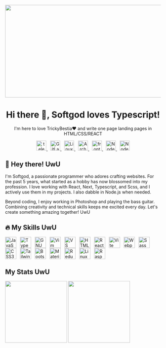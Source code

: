<br clear="both">

<div align="center">
  <img height="300" width="600" src="https://c.tenor.com/tMDzEqbIFY8AAAAC/tenor.gif"  />
</div>

###

<h1 align="center">Hi there 👋, Softgod loves Typescript!</h1>
<p align="center">I'm here to love TrickyBestia❤ and write one page landing pages in HTML/CSS/REACT</p>

<div align="center">
  <a href="https://t.me/Softgod" target="_blank">
    <img src="https://img.shields.io/static/v1?message=Telegram&logo=telegram&label=&color=2CA5E0&logoColor=white&labelColor=2CA5E0" height="32" alt="telegram logo" />
  </a>
  <img width="5" />
  <a href="https://gitlab.com/Softgod4" target="_blank">
    <img src="https://img.shields.io/static/v1?message=GitLab&logo=GitLab&label=&color=FC6D26&logoColor=white&labelColor=FC6D26" height="32" alt="GitLab logo" />
  </a>
  <img width="5" />
  <a href="https://kernel.org" target="_blank">
    <img src="https://img.shields.io/static/v1?message=Linux&logo=Linux&label=&color=FCC624&logoColor=white&color=white&labelColor=5D5D5D" height="32" alt="Linux logo" />
  </a>
  <img width="5" />
  <a href="https://kernel.org" target="_blank">
    <img src="https://img.shields.io/static/v1?message=Arch Linux&logo=Arch Linux&label=&color=1793D1&logoColor=white&labelColor=1793D1" height="32" alt="Arch Linux logo" />
  </a>
  <img width="5" />
  <a href="https://learn.javascript.ru/" target="_blank">
    <img src="https://img.shields.io/static/v1?message=Frontend&logo=html5&label=&color=E34F26&logoColor=white&labelColor=E34F26" height="32" alt="frontend logo" />
  </a>
  <img width="5" />
  <a href="https://nodejs.org/" target="_blank">
    <img src="https://img.shields.io/static/v1?message=Node.js&logo=node.js&label=&color=339933&logoColor=white&labelColor=339933" height="32" alt="Node.js logo" />
  </a>
  <img width="5" />
  <a href="https://mainportfolio-softgod4s-projects.vercel.app/">
    <img src="https://img.shields.io/static/v1?message=My Website&logo=monica&label=&color=AD7748&logoColor=white&labelColor=AD7748" height="32" alt="Node.js logo" />
  </a>
</div>

###

<h2 align="left">🌟 Hey there! UwU</h3>

<p align='left'>I'm Softgod, a passionate programmer who adores crafting websites. For the past 5 years, what started as a hobby has now blossomed into my profession. I love working with React, Next, Typescript, and Scss, and I actively use them in my projects. I also dabble in Node.js when needed.

Beyond coding, I enjoy working in Photoshop and playing the bass guitar. Combining creativity and technical skills keeps me excited every day. Let's create something amazing together!  UwU</p>

###

<h2 align="left">🔥 My Skills UwU</h2>

<p align="left">
<a href="https://developer.mozilla.org/en-US/docs/Web/JavaScript" target="_blank" rel="noreferrer"><img src="https://raw.githubusercontent.com/danielcranney/readme-generator/main/public/icons/skills/javascript-colored.svg" width="36" height="36" alt="JavaScript" /></a><img width="12" /><a href="https://www.typescriptlang.org/" target="_blank" rel="noreferrer"><img src="https://raw.githubusercontent.com/danielcranney/readme-generator/main/public/icons/skills/typescript-colored.svg" width="36" height="36" alt="TypeScript" /></a><img width="12" /><a href="https://www.gnu.org/software/bash/" target="_blank" rel="noreferrer"><img src="https://raw.githubusercontent.com/danielcranney/readme-generator/main/public/icons/skills/gnubash.svg" width="36" height="36" alt="GNU Bash" /><img width="12" /></a><a href="https://www.vim.org/" target="_blank" rel="noreferrer"><img src="https://raw.githubusercontent.com/danielcranney/readme-generator/main/public/icons/skills/vim.svg" width="36" height="36" alt="Vim" /><img width="12" /></a><a href="https://code.visualstudio.com/" target="_blank" rel="noreferrer"><img src="https://raw.githubusercontent.com/danielcranney/readme-generator/main/public/icons/skills/visualstudiocode.svg" width="36" height="36" alt="VS Code" /></a><img width="12" /><a href="https://developer.mozilla.org/en-US/docs/Glossary/HTML5" target="_blank" rel="noreferrer"><img src="https://raw.githubusercontent.com/danielcranney/readme-generator/main/public/icons/skills/html5-colored.svg" width="36" height="36" alt="HTML5" /></a><img width="12" /><a href="https://reactjs.org/" target="_blank" rel="noreferrer"><img src="https://raw.githubusercontent.com/danielcranney/readme-generator/main/public/icons/skills/react-colored.svg" width="36" height="36" alt="React" /></a><img width="12" /><a href="https://vitejs.dev/" target="_blank" rel="noreferrer"><img src="https://raw.githubusercontent.com/danielcranney/readme-generator/main/public/icons/skills/vite-colored.svg" width="36" height="36" alt="Vite" /></a><img width="12" /><a href="https://webpack.js.org/" target="_blank" rel="noreferrer"><img src="https://raw.githubusercontent.com/danielcranney/readme-generator/main/public/icons/skills/webpack-colored.svg" width="36" height="36" alt="Webpack" /></a><img width="12" /><a href="https://sass-lang.com/" target="_blank" rel="noreferrer"><img src="https://raw.githubusercontent.com/danielcranney/readme-generator/main/public/icons/skills/sass-colored.svg" width="36" height="36" alt="Sass" /></a><img width="12" /><a href="https://www.w3.org/TR/CSS/#css" target="_blank" rel="noreferrer"><img src="https://raw.githubusercontent.com/danielcranney/readme-generator/main/public/icons/skills/css3-colored.svg" width="36" height="36" alt="CSS3" /></a><img width="12" /><a href="https://tailwindcss.com/" target="_blank" rel="noreferrer"><img src="https://raw.githubusercontent.com/danielcranney/readme-generator/main/public/icons/skills/tailwindcss-colored.svg" width="36" height="36" alt="TailwindCSS" /></a><img width="12" /><a href="https://getbootstrap.com/" target="_blank" rel="noreferrer"><img src="https://raw.githubusercontent.com/danielcranney/readme-generator/main/public/icons/skills/bootstrap-colored.svg" width="36" height="36" alt="Bootstrap" /></a><img width="12" /><a href="https://mui.com/" target="_blank" rel="noreferrer"><img src="https://raw.githubusercontent.com/danielcranney/readme-generator/main/public/icons/skills/materialui-colored.svg" width="36" height="36" alt="Material UI" /></a><img width="12" /><a href="https://redux.js.org/" target="_blank" rel="noreferrer"><img src="https://raw.githubusercontent.com/danielcranney/readme-generator/main/public/icons/skills/redux-colored.svg" width="36" height="36" alt="Redux" /></a><img width="12" /><a href="https://www.linux.org" target="_blank" rel="noreferrer"><img src="https://raw.githubusercontent.com/danielcranney/readme-generator/main/public/icons/skills/linux-colored.svg" width="36" height="36" alt="Linux" /></a><img width="12" /><a href="https://www.raspberrypi.org/" target="_blank" rel="noreferrer"><img src="https://raw.githubusercontent.com/danielcranney/readme-generator/main/public/icons/skills/raspberrypi-colored.svg" width="36" height="36" alt="Raspberry Pi" /></a>
</p>

<h2 align='left'>My Stats UwU</h2>

<div align='start'>
  <img src="https://github-readme-stats.vercel.app/api/top-langs/?username=Softgod4&layout=donut&theme=transparent&hide_border=true" height="200px"/>
  <img src="https://github.r2v.ch/codewars?user=Softgod4&theme=gradient_purple_dark_by_level&top_languages=false" height="200px"/>
</div>

